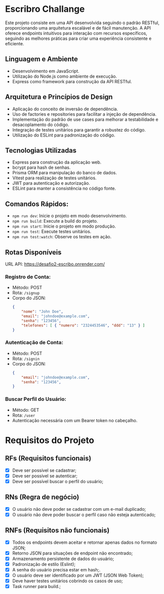 # Escribro Challange
Este projeto consiste em uma API desenvolvida seguindo o padrão RESTful, proporcionando uma arquitetura escalável e de fácil manutenção. A API oferece endpoints intuitivos para interação com recursos específicos, seguindo as melhores práticas para criar uma experiência consistente e eficiente.

## Linguagem e Ambiente
- Desenvolvimento em JavaScript.
- Utilização do Node.js como ambiente de execução.
- Express como framework para construção da API RESTful.

## Arquitetura e Princípios de Design
- Aplicação do conceito de inversão de dependência.
- Uso de factories e repositories para facilitar a injeção de dependência.
- Implementação do padrão de use cases para melhorar a testabilidade e desacoplamento do código.
- Integração de testes unitários para garantir a robustez do código.
- Utilização do ESLint para padronização do código.

## Tecnologias Utilizadas
- Express para construção da aplicação web.
- bcrypt para hash de senhas.
- Prisma ORM para manipulação do banco de dados.
- Vitest para realização de testes unitários.
- JWT para autenticação e autorização.
- ESLint para manter a consistência no código fonte.

## Comandos Rápidos:
- `npm run dev`: Inicie o projeto em modo desenvolvimento.
- `npm run build`: Execute a build do projeto.
- `npm run start`: Inicie o projeto em modo produção.
- `npm run test`: Execute testes unitários.
- `npm run test:watch`: Observe os testes em ação.

## Rotas Disponíveis
URL API: https://desafio2-escribo.onrender.com/

### Registro de Conta:
- Método: POST
- Rota: `/signup`
- Corpo do JSON:
  ```json
  {
      "nome": "John Doe",
      "email": "johndoe@example.com",
      "senha": "123456",
      "telefones": [ { "numero": "2324453546", "ddd": "13" } ]
  }

### Autenticação de Conta:
- Método: POST
- Rota: `/signin`
- Corpo do JSON:
  ```json
  {
      "email": "johndoe@example.com",
      "senha": "123456",
  }

### Buscar Perfil do Usuário:
- Método: GET
- Rota: `/user`
- Autenticação necessária com um Bearer token no cabeçalho.

# Requisitos do Projeto

## RFs (Requisitos funcionais)

- [X] Deve ser possível se cadastrar;
- [X] Deve ser possível se autenticar;
- [X] Deve ser possível buscar o perfil do usuário;

## RNs (Regra de negócio)
- [X] O usuário não deve poder se cadastrar com um e-mail duplicado;
- [X] O usuário não deve poder buscar o perfil caso não esteja autenticado;

## RNFs (Requisitos não funcionais)
- [X] Todos os endpoints devem aceitar e retornar apenas dados no formato JSON;
- [X] Retorno JSON para situações de endpoint não encontrado;
- [X] Armazenamento persistente de dados do usuário;
- [X] Padronização de estilo (Eslint);
- [X] A senha do usuário precisa estar em hash;.
- [X] O usuário deve ser identificado por um JWT (JSON Web Token);
- [X] Deve haver testes unitários cobrindo os casos de uso;
- [X] Task runner para build.;